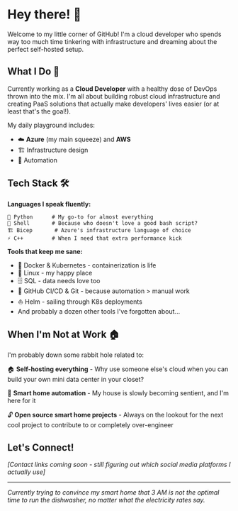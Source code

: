 # Hey there! 👋

Welcome to my little corner of GitHub! I'm a cloud developer who spends way too much time tinkering with infrastructure and dreaming about the perfect self-hosted setup.

## What I Do 💼

Currently working as a **Cloud Developer** with a healthy dose of DevOps thrown into the mix. I'm all about building robust cloud infrastructure and creating PaaS solutions that actually make developers' lives easier (or at least that's the goal!).

My daily playground includes:
- ☁️ **Azure** (my main squeeze) and **AWS** 
- 🏗️ Infrastructure design
- 🚀 Automation

## Tech Stack 🛠️

**Languages I speak fluently:**
```
🐍 Python      # My go-to for almost everything
🐚 Shell       # Because who doesn't love a good bash script?
🏗️ Bicep       # Azure's infrastructure language of choice
⚡ C++         # When I need that extra performance kick
```

**Tools that keep me sane:**
- 🐳 Docker & Kubernetes - containerization is life
- 🐧 Linux - my happy place
- 🗄️ SQL - data needs love too
- 🔄 GitHub CI/CD & Git - because automation > manual work
- ⛵ Helm - sailing through K8s deployments
- And probably a dozen other tools I've forgotten about...

## When I'm Not at Work 🏠

I'm probably down some rabbit hole related to:

🏠 **Self-hosting everything** - Why use someone else's cloud when you can build your own mini data center in your closet?

🤖 **Smart home automation** - My house is slowly becoming sentient, and I'm here for it

🔓 **Open source smart home projects** - Always on the lookout for the next cool project to contribute to or completely over-engineer

## Let's Connect! 

*[Contact links coming soon - still figuring out which social media platforms I actually use]*

---

*Currently trying to convince my smart home that 3 AM is not the optimal time to run the dishwasher, no matter what the electricity rates say.*
